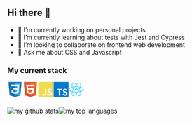 ## Hi there 👋

- 🔭 I’m currently working on personal projects
- 🌱 I’m currently learning about tests with Jest and Cypress
- 👯 I’m looking to collaborate on frontend web development
- 💬 Ask me about CSS and Javascript

### My current stack

<div style="display: flex;"> 
  <img src="https://raw.githubusercontent.com/devicons/devicon/master/icons/css3/css3-original.svg" alt="CSS" height="35" width="35"/>
  <img src="https://raw.githubusercontent.com/devicons/devicon/master/icons/html5/html5-original.svg" alt="HTML" height="35" width="35"/>
  <img src="https://raw.githubusercontent.com/devicons/devicon/master/icons/javascript/javascript-plain.svg" alt="Javascript" height="35" width="35"/>
  <img src="https://raw.githubusercontent.com/devicons/devicon/master/icons/typescript/typescript-plain.svg" alt="Typescript" height="35" width="35"/>
  <img src="https://raw.githubusercontent.com/devicons/devicon/9f4f5cdb393299a81125eb5127929ea7bfe42889/icons/react/react-original.svg" alt="React JS" height="35" width="35"/>
</div>

###
<div style="display: flex;">
  <img src="https://github-readme-stats.vercel.app/api?username=henrique018&show_icons=true&include_all_commits=true&count_private=true&layout=compact&theme=tokyonight" alt="my github stats" height="170em" align="center" />
  <img src="https://github-readme-stats.vercel.app/api/top-langs/?username=henrique018&hide=ruby&amp;layout=compact&theme=tokyonight" alt="my top languages" align="center" height="170em" />
</div>
